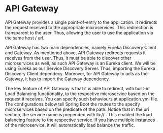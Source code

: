 # API Gateway

API Gateway provides a single point-of-entry to the application. It redirects the request received to the appropriate microservices. This redirection is transparent to the user. Thus, allowing the user to use the application via the same host / url.

API Gateway has two main dependencies, namely Eureka Discovery Client and Gateway.
As mentioned above, API Gateway redirects requests it receives from the user. Thus, it must be able to discover other microservices as well, as such API Gateway is an Eureka client. We will be using Eureka as our Service Discovery Server. Thus, importing the Eureka Discovery Client dependecy.
Moreover, for API Gateway to acts as the Gateway, it has to import the Gateway dependency.

The key feature of API Gateway is that it is able to redirect, with built-in Load Balancing functionality, to the respective microservice based on the request it receives. You can specify such behaviours at application.yml file.
The configurations below tell Spring Boot the routes to the specify microservices based on the predicate of the path. Notice that in the uri section, the service name is prepended with lb:// . This enabled the load balancing feature to the respective service. If you have multiple instances of the microservice, it will automatically load balance the traffic.